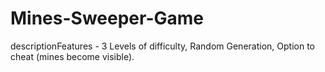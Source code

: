 # Mines-Sweeper-Game
descriptionFeatures - 3 Levels of difficulty, Random Generation, Option to cheat (mines become visible).

